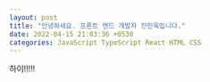 ```yaml
---
layout: post
title: "안녕하세요. 프론트 엔드 개발자 진민욱입니다."
date: 2022-04-15 21:03:36 +0530
categories: JavaScript TypeScript React HTML CSS
---
```


하이!!!!!
